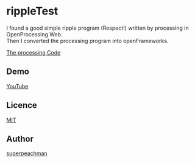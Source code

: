 rippleTest
====

I found a good simple ripple program (Respect!) written by processing in OpenProcessing Web.  
Then I converted the processing program into openFrameworks.  

[The processing Code](http://www.openprocessing.org/sketch/81825)

## Demo

[YouTube](https://www.youtube.com/watch?v=3mMqRqEbx2o)

## Licence

[MIT](https://github.com/tcnksm/tool/blob/master/LICENCE)

## Author

[superpeachman](https://github.com/superpeachman)